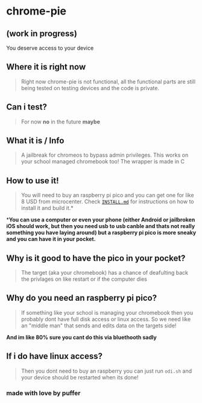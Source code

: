 # chrome-pie
## (work in progress)
You deserve access to your device

## Where it is right now
> Right now chrome-pie is not functional, all the functional parts are still being tested on testing devices and the code is private.

## Can i test?
> For now **no** in the future **maybe**

## What it is / Info
> A jailbreak for chromeos to bypass admin privileges. This works on your school managed chromebook too!
> The wrapper is made in C

## How to use it!

> You will need to buy an raspberry pi pico and you can get one for like 8 USD from microcenter. Check [`INSTALL.md`](https://github.com/KevinAlavik/chrome-pie/blob/main/INSTALL.md) for instructions on how to install it and build it.*

***You can use a computer or even your phone (either Android or jailbroken iOS should work, but then you need usb to usb canble and thats not really something you have laying around) but a raspberry pi pico is more sneaky and you can have it in your pocket.**

## Why is it good to have the pico in your pocket?

> The target (aka your chromebook) has a chance of deafulting back the privlages on like restart or if the computer dies

## Why do you need an raspberry pi pico?

> If something like your school is managing your chromebook then you probably dont have full disk access or linux access. So we need like an "middle man" that sends and edits data on the targets side!

**And im like 80% sure you cant do this via bluethooth sadly**
## If i do have linux access?

> Then you dont need to buy an raspberry you can just run `odi.sh` and your device should be restarted when its done! 

### made with love by puffer


